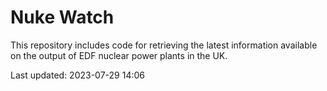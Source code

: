 # Nuke Watch

This repository includes code for retrieving the latest information available on the output of EDF nuclear power plants in the UK.

Last updated: 2023-07-29 14:06